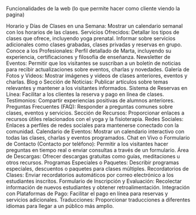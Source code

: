 Funcionalidades de la web 
(lo que permite hacer como cliente viendo la pagina)

Horario y Días de Clases en una Semana:
Mostrar un calendario semanal con los horarios de las clases.
Servicios Ofrecidos:
Detallar los tipos de clases que ofrece, incluyendo yoga prenatal.
Informar sobre servicios adicionales como clases grabadas, clases privadas y reservas en grupo.
Conoce a los Profesionales:
Perfil detallado de Marta, incluyendo su experiencia, certificaciones y filosofía de enseñanza.
Newsletter de Eventos:
Permitir que los visitantes se suscriban a un boletín de noticias para recibir actualizaciones sobre eventos, charlas y novedades.
Galería de Fotos y Videos:
Mostrar imágenes y videos de clases anteriores, eventos y charlas.
Blog o Sección de Noticias:
Publicar artículos sobre temas relevantes y mantener a los visitantes informados.
Sistema de Reservas en Línea:
Facilitar a los clientes la reserva y pago en línea de clases.
Testimonios:
Compartir experiencias positivas de alumnos anteriores.
Preguntas Frecuentes (FAQ):
Responder a preguntas comunes sobre clases, eventos y servicios.
Sección de Recursos:
Proporcionar enlaces a recursos útiles relacionados con el yoga y la fisioterapia.
Redes Sociales:
Enlaces a perfiles de redes sociales para mantenerse conectado con la comunidad.
Calendario de Eventos:
Mostrar un calendario interactivo con todas las clases, charlas y eventos programados.
Chat en Vivo o Formulario de Contacto (Contacto por teléfono):
Permitir a los visitantes hacer preguntas en tiempo real o enviar consultas a través de un formulario.
Área de Descargas:
Ofrecer descargas gratuitas como guías, meditaciones u otros recursos.
Programas Especiales o Paquetes:
Describir programas especiales, descuentos o paquetes para clases múltiples.
Recordatorios de Clases:
Enviar recordatorios automáticos por correo electrónico a los estudiantes inscritos.
Formulario de Inscripción y Evaluación:
Recolectar información de nuevos estudiantes y obtener retroalimentación.
Integración con Plataformas de Pago:
Facilitar el pago en línea para reservas y servicios adicionales.
Traducciones:
Proporcionar traducciones a diferentes idiomas para llegar a un público más amplio.